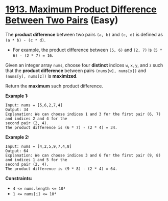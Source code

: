 # [1913. Maximum Product Difference Between Two Pairs][link] (Easy)

[link]: https://leetcode.com/problems/maximum-product-difference-between-two-pairs/

The **product difference** between two pairs `(a, b)` and `(c, d)` is defined as `(a * b) - (c * d)`.

- For example, the product difference between `(5, 6)` and `(2, 7)` is `(5 * 6) - (2 * 7) = 16`.

Given an integer array `nums`, choose four **distinct** indices `w`, `x`, `y`, and `z` such that the
**product difference** between pairs `(nums[w], nums[x])` and `(nums[y], nums[z])` is **maximized**.

Return the **maximum** such product difference.

**Example 1:**

```
Input: nums = [5,6,2,7,4]
Output: 34
Explanation: We can choose indices 1 and 3 for the first pair (6, 7) and indices 2 and 4 for the
second pair (2, 4).
The product difference is (6 * 7) - (2 * 4) = 34.
```

**Example 2:**

```
Input: nums = [4,2,5,9,7,4,8]
Output: 64
Explanation: We can choose indices 3 and 6 for the first pair (9, 8) and indices 1 and 5 for the
second pair (2, 4).
The product difference is (9 * 8) - (2 * 4) = 64.
```

**Constraints:**

- `4 <= nums.length <= 10⁴`
- `1 <= nums[i] <= 10⁴`
